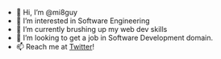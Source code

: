 - 👋 Hi, I’m @mi8guy
- 👀 I’m interested in Software Engineering
- 🌱 I’m currently brushing up my web dev skills
- 💞️ I’m looking to get a job in Software Development domain.
- 📫 Reach me at [Twitter](https://twitter.com/mi8guy)!

<!---
mi8guy/mi8guy is a ✨ special ✨ repository because its `README.md` (this file) appears on your GitHub profile.
You can click the Preview link to take a look at your changes.
--->
